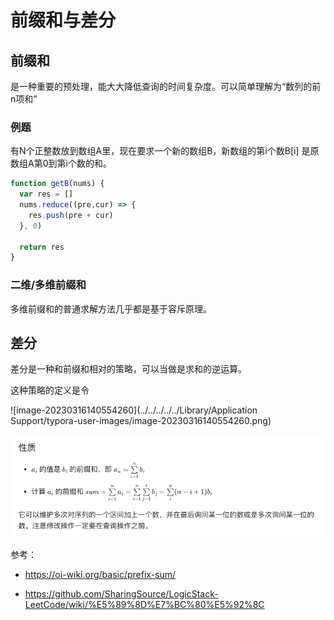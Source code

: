 # 前缀和与差分

## 前缀和

是一种重要的预处理，能大大降低查询的时间复杂度。可以简单理解为“数列的前n项和”

### 例题

有N个正整数放到数组A里，现在要求一个新的数组B，新数组的第i个数B[i] 是原数组A第0到第i个数的和。

```js
function getB(nums) {
  var res = []
  nums.reduce((pre,cur) => {
    res.push(pre + cur)
  }, 0)
  
  return res
}
```

### 二维/多维前缀和

多维前缀和的普通求解方法几乎都是基于容斥原理。

## 差分

差分是一种和前缀和相对的策略，可以当做是求和的逆运算。

这种策略的定义是令 

![image-20230316140554260](../../../../../Library/Application Support/typora-user-images/image-20230316140554260.png)

![image-20230316140606862](https://raw.githubusercontent.com/diandianyezi/typora-images/master/img/image-20230316140606862.png)



参考：

- https://oi-wiki.org/basic/prefix-sum/

- https://github.com/SharingSource/LogicStack-LeetCode/wiki/%E5%89%8D%E7%BC%80%E5%92%8C
